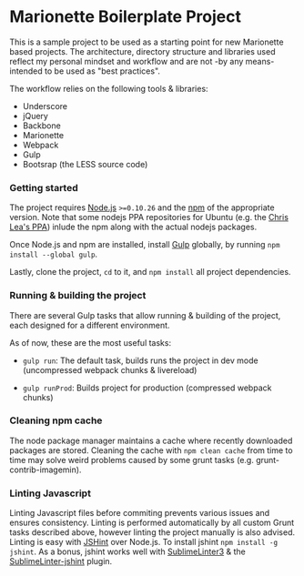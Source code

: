 # Marionette Boilerplate Project

This is a sample project to be used as a starting point for new Marionette based projects. The architecture, directory structure and libraries used reflect my personal mindset and workflow and are not -by any means- intended to be used as "best practices".

The workflow relies on the following tools & libraries:

* Underscore
* jQuery
* Backbone
* Marionette
* Webpack
* Gulp
* Bootsrap (the LESS source code)

### Getting started

The project requires [Node.js](http://nodejs.org/download/) `>=0.10.26` and the [npm](https://www.npmjs.org/) of the appropriate version.
Note that some nodejs PPA repositories for Ubuntu (e.g. the [Chris Lea's PPA](http://www.ubuntuupdates.org/ppa/chris_lea_nodejs))
inlude the npm along with the actual nodejs packages.

Once Node.js and npm are installed, install [Gulp](http://gulpjs.com/) globally,
by running `npm install --global gulp`.

Lastly, clone the project, `cd` to it, and `npm install` all project dependencies.


### Running & building the project

There are several Gulp tasks that allow running & building of the project, each designed for a different environment.

As of now, these are the most useful tasks:


* `gulp run`: The default task, builds runs the project in dev mode (uncompressed webpack chunks & livereload)

* `gulp runProd`: Builds project for production (compressed webpack chunks)


### Cleaning npm cache

The node package manager maintains a cache where recently downloaded packages are stored. Cleaning the cache with `npm clean cache` from time to time may solve weird problems caused by some grunt tasks (e.g. grunt-contrib-imagemin).


### Linting Javascript

Linting Javascript files before commiting prevents various issues and ensures consistency. Linting is performed automatically by all custom Grunt tasks described above, however linting the project manually is also advised.
Linting is easy with [JSHint](http://jshint.com/) over Node.js. To install jshint `npm install -g jshint`. As a bonus, jshint works well with [SublimeLinter3](https://github.com/SublimeLinter/SublimeLinter3) & the [SublimeLinter-jshint](https://github.com/SublimeLinter/SublimeLinter-jshint) plugin.
